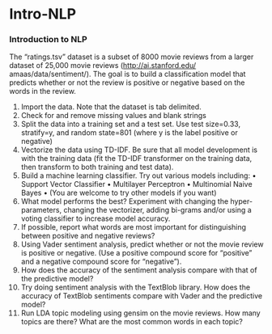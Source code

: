 # Intro-NLP
### Introduction to NLP
The “ratings.tsv” dataset is a subset of 8000 movie reviews from a larger dataset of 25,000 movie reviews
(http://ai.stanford.edu/ amaas/data/sentiment/).
The goal is to build a classification model that predicts whether or not the review is positive or negative
based on the words in the review.

1. Import the data. Note that the dataset is tab delimited.
2. Check for and remove missing values and blank strings
3. Split the data into a training set and a test set. Use test size=0.33, stratify=y, and random state=801
(where y is the label positive or negative)
4. Vectorize the data using TD-IDF. Be sure that all model development is with the training data (fit
the TD-IDF transformer on the training data, then transform to both training and test data).
5. Build a machine learning classifier. Try out various models including:
• Support Vector Classifier
• Multilayer Perceptron
• Multinomial Naive Bayes
• (You are welcome to try other models if you want)
6. What model performs the best? Experiment with changing the hyper-parameters, changing the vectorizer, adding bi-grams and/or using a voting classifier to increase model accuracy.
7. If possible, report what words are most important for distinguishing between positive and negative
reviews?
8. Using Vader sentiment analysis, predict whether or not the movie review is positive or negative. (Use
a positive compound score for “positive” and a negative compound score for “negative”).
9. How does the accuracy of the sentiment analysis compare with that of the predictive model?
10. Try doing sentiment analysis with the TextBlob library. How does the accuracy of TextBlob sentiments
compare with Vader and the predictive model?
11. Run LDA topic modeling using gensim on the movie reviews. How many topics are there? What are
the most common words in each topic?
